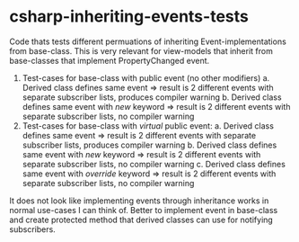 # csharp-inheriting-events-tests

Code thats tests different permuations of inheriting Event-implementations from base-class. This is very relevant for view-models that inherit from base-classes that implement PropertyChanged event.

1. Test-cases for base-class with public event (no other modifiers)
  a. Derived class defines same event => result is 2 different events with separate subscriber lists, produces compiler warning
  b. Derived class defines same event with *new* keyword => result is 2 different events with separate subscriber lists, no compiler warning
2. Test-cases for base-class with *virtual* public event:
  a. Derived class defines same event => result is 2 different events with separate subscriber lists, produces compiler warning
  b. Derived class defines same event with *new* keyword => result is 2 different events with separate subscriber lists, no compiler warning
  c. Derived class defines same event with *override* keyword => result is 2 different events with separate subscriber lists, no compiler warning

It does not look like implementing events through inheritance works in normal use-cases I can think of. Better to implement event in base-class and create protected method that derived classes can use for notifying subscribers.
